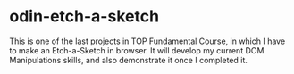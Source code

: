 # odin-etch-a-sketch

This is one of the last projects in TOP Fundamental Course, in which I have to make an Etch-a-Sketch in browser. It will develop my current DOM Manipulations skills, and also demonstrate it once I completed it.
